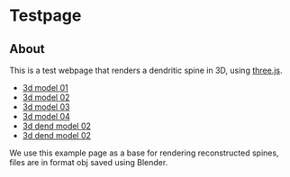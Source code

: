 # Testpage
## About
This is a test webpage that renders a dendritic spine in 3D, using [three.js](https://threejs.org/).

- [3d model 01](htmls/spine01.html)
- [3d model 02](htmls/spine01.html)
- [3d model 03](htmls/spine01.html)
- [3d model 04](htmls/spine01.html)
- [3d dend model 02](htmls/dend01.html)
- [3d dend model 02](htmls/dend02.html)

We use this example page as a base for rendering reconstructed spines, files are in format obj saved using Blender.

